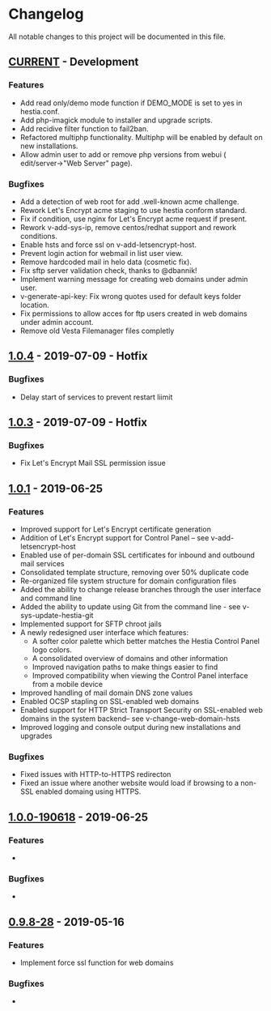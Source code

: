 # Changelog
All notable changes to this project will be documented in this file.

## [CURRENT] - Development
### Features
- Add read only/demo mode function if DEMO_MODE is set to yes in hestia.conf.
- Add php-imagick module to installer and upgrade scripts.
- Add recidive filter function to fail2ban.
- Refactored multiphp functionality. Multiphp will be enabled by default on new installations.
- Allow admin user to add or remove php versions from webui ( edit/server->"Web Server" page).

### Bugfixes
- Add a detection of web root for add .well-known acme challenge.
- Rework Let's Encrypt acme staging to use hestia conform standard.
- Fix if condition, use nginx for Let's Encrypt acme request if present.
- Rework v-add-sys-ip, remove centos/redhat support and rework conditions.
- Enable hsts and force ssl on v-add-letsencrypt-host.
- Prevent login action for webmail in list user view.
- Remove hardcoded mail in helo data (cosmetic fix).
- Fix sftp server validation check, thanks to @dbannik!
- Implement warning message for creating web domains under admin user.
- v-generate-api-key: Fix wrong quotes used for default keys folder location.
- Fix permissions to allow acces for ftp users created in web domains under admin account.
- Remove old Vesta Filemanager files completly

## [1.0.4] - 2019-07-09 - Hotfix
### Bugfixes
- Delay start of services to prevent restart liimit

## [1.0.3] - 2019-07-09 - Hotfix
### Bugfixes
- Fix Let's Encrypt Mail SSL permission issue

## [1.0.1] - 2019-06-25
### Features
- Improved support for Let's Encrypt certificate generation
- Addition of Let's Encrypt support for Control Panel – see v-add-letsencrypt-host
- Enabled use of per-domain SSL certificates for inbound and outbound mail services
- Consolidated template structure, removing over 50% duplicate code
- Re-organized file system structure for domain configuration files
- Added the ability to change release branches through the user interface and command line
- Added the ability to update using Git from the command line - see v-sys-update-hestia-git
- Implemented support for SFTP chroot jails
- A newly redesigned user interface which features:
    - A softer color palette which better matches the Hestia Control Panel logo colors.
    - A consolidated overview of domains and other information
    - Improved navigation paths to make things easier to find
    - Improved compatibility when viewing the Control Panel interface from a mobile device
- Improved handling of mail domain DNS zone values
- Enabled OCSP stapling on SSL-enabled web domains
- Enabled support for HTTP Strict Transport Security on SSL-enabled web domains in the system backend– see v-change-web-domain-hsts
- Improved logging and console output during new installations and upgrades

### Bugfixes
- Fixed issues with HTTP-to-HTTPS redirecton
- Fixed an issue where another website would load if browsing to a non-SSL enabled domaing using HTTPS.

## [1.0.0-190618] - 2019-06-25
### Features
- 

### Bugfixes
- 

## [0.9.8-28] - 2019-05-16
### Features
- Implement force ssl function for web domains

### Bugfixes
- 


[CURRENT]: https://github.com/hestiacp/hestiacp
[1.0.4]: https://github.com/hestiacp/hestiacp/releases/tag/1.0.4
[1.0.3]: https://github.com/hestiacp/hestiacp/releases/tag/1.0.3
[1.0.1]: https://github.com/hestiacp/hestiacp/releases/tag/1.0.1
[1.0.0-190618]: https://github.com/hestiacp/hestiacp/releases/tag/1.0.0-190618
[0.9.8-28]: https://github.com/hestiacp/hestiacp/releases/tag/0.9.8-28
